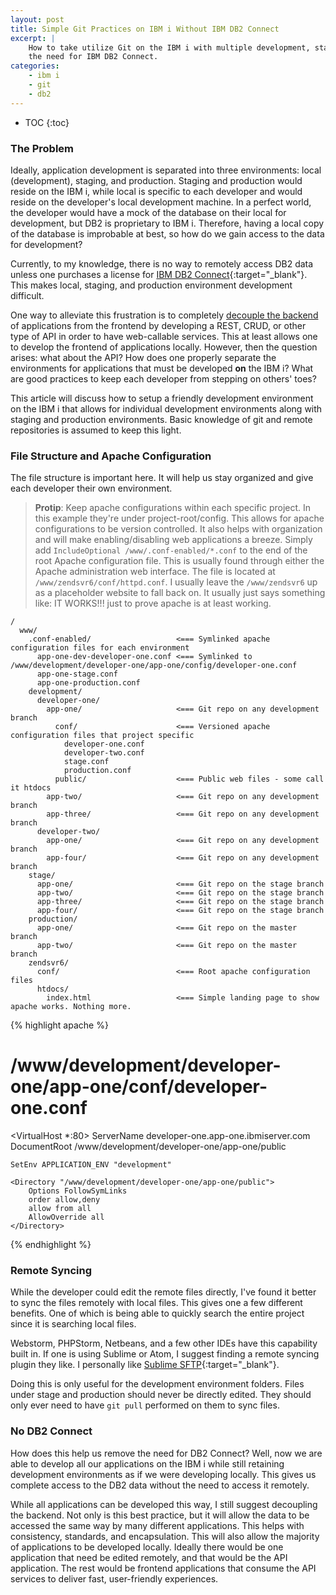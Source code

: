 ```yaml
---
layout: post
title: Simple Git Practices on IBM i Without IBM DB2 Connect
excerpt: |
    How to take utilize Git on the IBM i with multiple development, stage, and production environments without
    the need for IBM DB2 Connect.
categories:
    - ibm i
    - git
    - db2
---
```


* TOC
{:toc}

### The Problem

Ideally, application development is separated into three environments: local (development), staging, and production.
Staging and production would reside on the IBM i, while local is specific to each developer and would reside on
the developer's local development machine. In a perfect world, the developer would have a mock of the database on
their local for development, but DB2 is proprietary to IBM i. Therefore, having a local copy of the database is
improbable at best, so how do we gain access to the data for development?

Currently, to my knowledge, there is no way to remotely access DB2 data unless one purchases
a license for [IBM DB2 Connect](https://www.ibm.com/bb-en/marketplace/db2-connect){:target="_blank"}. This makes
local, staging, and production environment development difficult.

One way to alleviate this frustration is to completely [decouple the backend](/Installing-and-Using-Apigility-on-IBM-i)
of applications from the frontend by developing a REST, CRUD, or other type of API in order to have web-callable
services. This at least allows one to develop the frontend of applications locally. However, then the question
arises: what about the API? How does one properly separate the environments for applications that must be developed
**on** the IBM i? What are good practices to keep each developer from stepping on others' toes?

This article will discuss how to setup a friendly development environment on the IBM i that allows for individual
development environments along with staging and production environments. Basic knowledge of git
and remote repositories is assumed to keep this light.

### File Structure and Apache Configuration

The file structure is important here. It will help us stay organized and give each developer their own environment.

> **Protip**: Keep apache configurations within each specific project. In this example they're under project-root/config.
This allows for apache configurations to be version controlled. It also helps with organization and will make
enabling/disabling web applications a breeze. Simply add `IncludeOptional /www/.conf-enabled/*.conf` to the end of
the root Apache configuration file. This is usually found through either the Apache administration web interface. The
file is located at `/www/zendsvr6/conf/httpd.conf`. I usually leave the `/www/zendsvr6` up as a placeholder website
to fall back on. It usually just says something like: IT WORKS!!! just to prove apache is at least working.

```
/
  www/
    .conf-enabled/                   <=== Symlinked apache configuration files for each environment
      app-one-dev-developer-one.conf <=== Symlinked to /www/development/developer-one/app-one/config/developer-one.conf
      app-one-stage.conf
      app-one-production.conf
    development/
      developer-one/
        app-one/                     <=== Git repo on any development branch
          conf/                      <=== Versioned apache configuration files that project specific
            developer-one.conf
            developer-two.conf
            stage.conf
            production.conf
          public/                    <=== Public web files - some call it htdocs
        app-two/                     <=== Git repo on any development branch
        app-three/                   <=== Git repo on any development branch
      developer-two/
        app-one/                     <=== Git repo on any development branch
        app-four/                    <=== Git repo on any development branch
    stage/
      app-one/                       <=== Git repo on the stage branch
      app-two/                       <=== Git repo on the stage branch
      app-three/                     <=== Git repo on the stage branch
      app-four/                      <=== Git repo on the stage branch
    production/
      app-one/                       <=== Git repo on the master branch
      app-two/                       <=== Git repo on the master branch
    zendsvr6/
      conf/                          <=== Root apache configuration files
      htdocs/
        index.html                   <=== Simple landing page to show apache works. Nothing more.

```

{% highlight apache %}
# /www/development/developer-one/app-one/conf/developer-one.conf
<VirtualHost *:80>
    ServerName developer-one.app-one.ibmiserver.com
    DocumentRoot /www/development/developer-one/app-one/public

    SetEnv APPLICATION_ENV "development"

    <Directory "/www/development/developer-one/app-one/public">
        Options FollowSymLinks
        order allow,deny
        allow from all
        AllowOverride all
    </Directory>
</VirtualHost>
{% endhighlight %}

### Remote Syncing

While the developer could edit the remote files directly, I've found it better to sync the files remotely with local
files. This gives one a few different benefits. One of which is being able to quickly search the entire project since
it is searching local files.

Webstorm, PHPStorm, Netbeans, and a few other IDEs have this capability built in. If one is using Sublime or Atom,
I suggest finding a remote syncing plugin they like. I personally like
[Sublime SFTP](https://wbond.net/sublime_packages/sftp){:target="_blank"}.

Doing this is only useful for the development environment folders. Files under stage and production should never
be directly edited. They should only ever need to have `git pull` performed on them to sync files.

### No DB2 Connect

How does this help us remove the need for DB2 Connect? Well, now we are able to develop all our applications
on the IBM i while still retaining development environments as if we were developing locally. This gives us
complete access to the DB2 data without the need to access it remotely.

While all applications can be developed this way, I still suggest decoupling the backend. Not only is this best
practice, but it will allow the data to be accessed the same way by many different applications. This helps
with consistency, standards, and encapsulation. This will also allow the majority of applications to be developed
locally. Ideally there would be one application that need be edited remotely, and that would be the API application.
The rest would be frontend applications that consume the API services to deliver fast, user-friendly experiences.
